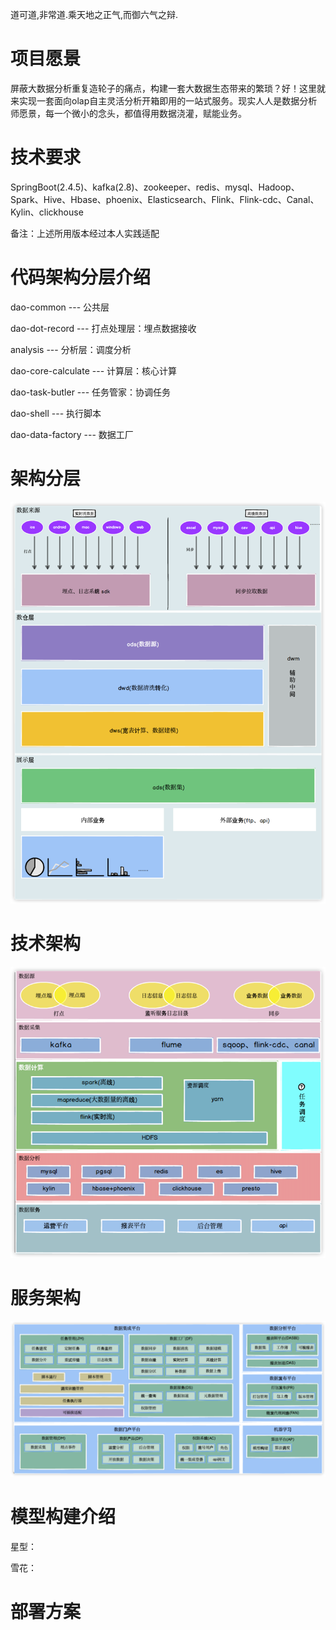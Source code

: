 道可道,非常道.乘天地之正气,而御六气之辩.
# 项目愿景
屏蔽大数据分析重复造轮子的痛点，构建一套大数据生态带来的繁琐？好！这里就来实现一套面向olap自主灵活分析开箱即用的一站式服务。现实人人是数据分析师愿景，每一个微小的念头，都值得用数据浇灌，赋能业务。

# 技术要求
SpringBoot(2.4.5)、kafka(2.8)、zookeeper、redis、mysql、Hadoop、Spark、Hive、Hbase、phoenix、Elasticsearch、Flink、Flink-cdc、Canal、Kylin、clickhouse

备注：上述所用版本经过本人实践适配

# 代码架构分层介绍
dao-common --- 公共层

dao-dot-record --- 打点处理层：埋点数据接收

analysis --- 分析层：调度分析

dao-core-calculate --- 计算层：核心计算

dao-task-butler --- 任务管家：协调任务

dao-shell --- 执行脚本

dao-data-factory --- 数据工厂

# 架构分层
![3.png](img_5.png)

# 技术架构
![2.png](img_4.png)

# 服务架构
![1.png](img_3.png)


# 模型构建介绍
星型：

雪花：
# 部署方案


